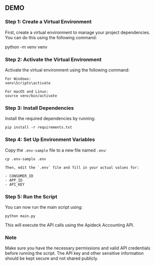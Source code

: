 ## DEMO

### Step 1: Create a Virtual Environment

First, create a virtual environment to manage your project dependencies. You can do this using the following command:

python -m venv venv

### Step 2: Activate the Virtual Environment

Activate the virtual environment using the following command:

```
For Windows:
venv\Scripts\activate

For macOS and Linux:
source venv/bin/activate
```

### Step 3: Install Dependencies

Install the required dependencies by running:

```
pip install -r requirements.txt
```


### Step 4: Set Up Environment Variables

Copy the `.env-sample` file to a new file named `.env`:

```
cp .env-sample .env

Then, edit the `.env` file and fill in your actual values for:

- CONSUMER_ID
- APP_ID
- API_KEY
```

### Step 5: Run the Script

You can now run the main script using:

```
python main.py
```


This will execute the API calls using the Apideck Accounting API.

### Note

Make sure you have the necessary permissions and valid API credentials before running the script. The API key and other sensitive information should be kept secure and not shared publicly.
